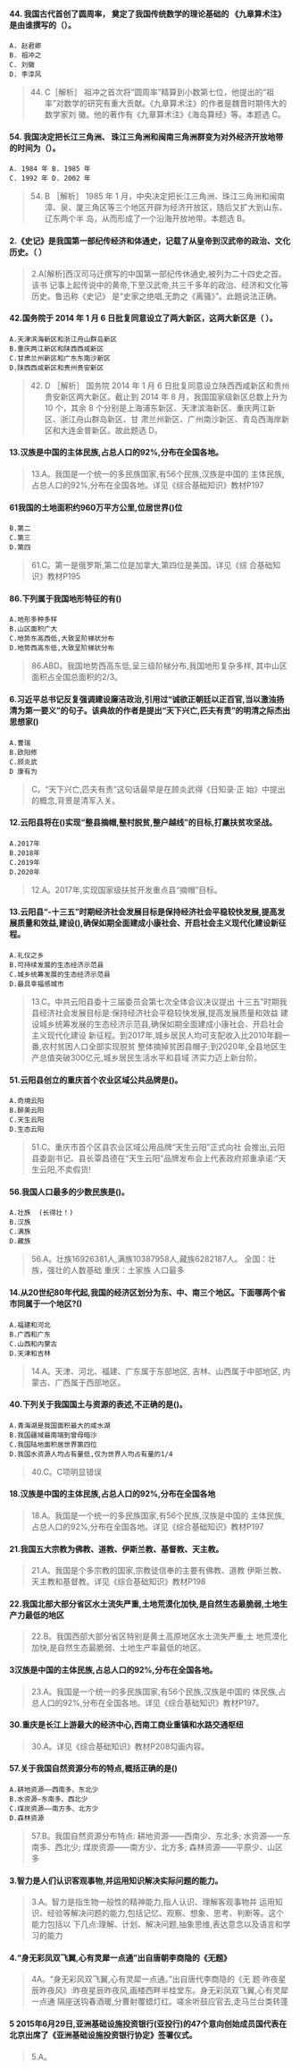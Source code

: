 #### 44. 我国古代首创了圆周率， 奠定了我国传统数学的理论基础的 《九章算术注》是由谁撰写的（）。
    A. 赵君卿 
    B. 祖冲之
    C. 刘徽 
    D. 李淳风
>   44. C［解析］ 祖冲之首次将“圆周率”精算到小数第七位，他提出的“祖
    率”对数学的研究有重大贡献。《九章算术注》的作者是魏晋时期伟大的数学家刘
    徽。他的著作有《九章算术注》《海岛算经》等。本题选 C。

#### 54. 我国决定把长江三角洲、 珠江三角洲和闽南三角洲群变为对外经济开放地带的时间为（）。
    A. 1984 年 B. 1985 年
    C. 1992 年 D. 2002 年
>   54. B ［解析］ 1985 年 1 月，中央决定把长江三角洲、珠江三角洲和闽南
    漳、泉、厦三角区等三个地区开辟为经济开放区，随后又扩大到山东、辽东两个半
    岛，从而形成了一个沿海开放地带。本题选 B。

#### 2.《史记》是我国第一部纪传经济和体通史，记载了从皇帝到汉武帝的政治、文化历史。（ ）
>   2.A[解析]西汉司马迁撰写的中国第一部纪传休通史,被列为二十四史之首。该书
    记事上起传说中的黄帝,下至汉武帝,共三千多年的政治、经济和文化等历史。鲁迅称《史记》
    是“史家之绝唱,无韵之《离骚》”。此題说法正确。

#### 42.国务院于 2014 年 1 月 6 日批复同意设立了两大新区，这两大新区是（ ）。
    A.天津滨海新区和浙江舟山群岛新区
    B.重庆两江新区和陕西西咸新区
    C.甘肃兰州新区和广东东南沙新区
    D.陕西西咸新区和贵州贵安新区
>   42. D ［解析］ 国务院 2014 年 1 月 6 日批复同意设立陕西西咸新区和贵州
    贵安新区两大新区。截止到 2014 年 8 月，我国国家级新区总数上升为 10 个，其余
    8 个分别是上海浦东新区、天津滨海新区、重庆两江新区、浙江舟山群岛新区、甘
    肃兰州新区、广州南沙新区、青岛西海岸新区和大连金普新区。故此题选 D。

#### 13.汉族是中国的主体民族,占总人口的92%,分布在全国各地。
>   13.A。我国是一个统一的多民族国家,有56个民族,汉族是中国的
    主体民族,占总人口的92%,分布在全国各地。详见《综合基础知识》教材P197
    
#### 61我国的土地面积约960万平方公里,位居世界()位
    B.第二
    C.第三
    D.第四
>   61.C。第一是俄罗斯,第二位是加拿大,第四位是美国。详见《综
    合基础知识》教材P195
        
#### 86.下列属于我国地形特征的有()
    A.地形多种多样
    B.山区面积广大
    C.地势东高西低,大致呈阶梯状分布
    D.地势西高东低,大致呈阶梯状分布
>   86.ABD。我国地势西高东低,呈三级阶梯分布,我国地形复杂多样,
    其中山区面积占全国总面积的2/3。

#### 6.习近平总书记反复强调建设廉洁政治,引用过“诚欲正朝廷以正百官,当以激浊扬清为第一要义”的句子。该典故的作者是提出“天下兴亡,匹夫有责”的明清之际杰出思想家()
    A.曹瑞
    B.欧阳修
    C.顾炎武
    D 康有为
>   C。“天下兴亡,匹夫有责”这句话最早是在顾炎武得《日知录·正
    始》中提出的概念,背景是清军入关。


#### 12.云阳县将在()实现“整县摘帽,整村脱贫,整户越线”的目标,打羸扶贫攻坚战。
    A.2017年
    B.2018年
    C.2019年
    D.2020年
>   12.A。2017年,实现国家级扶贫开发重点县“摘帽”目标。

#### 13.云阳县“-十三五”时期经济社会发展目标是保持经济社会平稳较快发展,提高发展质量和效益,建设(),确保如期全面建成小康社会、开启社会主义现代化建设新征程。
    A.礼仪之乡
    B.可持续发展的生态经济示范县
    C.城乡统筹发展的生态经济示范县
    D.最具幸福感城市
>   13.C。中共云阳县委十三届委员会第七次全体会议决议提出
    十三五”时期我县经济社会发展目标是:保持经济社会平稳较快发展,提高发展质量和效益
    建设城乡统筹发展的生态经济示范县,确保如期全面建成小康社会、开启社会主义现代化建设
    新征程。到2017年,城乡居民人均可支配收入比2010年翻一番,农村贫困人口全部实现脱贫
    整体摘掉贫困县帽子;到2020年,全县地区生产总值突破300亿元,城乡居民生活水平和县域
    济实力迈上新台阶。

#### 51.云阳县创立的重庆首个农业区域公共品牌是()。
    A.奇境云阳
    B.醉美云阳
    C.天生云阳
    D.生态云阳
>   51.C。重庆市首个区县农业区域公用品牌“天生云阳”正式向社
    会推出,云阳县委副书记、县长覃昌德在“天生云阳”品牌发布会上代表政府郑重承诺:“天
    生云阳,不卖假货!
    
#### 56.我国人口最多的少数民族是()。
    A.壮族  (长得壮！)
    B.汉族
    C.满族
    D.藏族
>   56.A。壮族16926381人,满族10387958人,藏族6282187人。
    全国：壮族，强壮的人数基础 
    重庆：土家族 人口最多

#### 14.从20世纪80年代起,我国的经济区划分为东、中、南三个地区。下面哪两个省市同属于一个地区?()
    A.福建和河北
    B.广西和广东
    C.山西和内蒙古
    D.天津和吉林
>   14.A。天津、河北、福建、广东属于东部地区,
吉林、山西属于中部地区,
内蒙古、广西属于西部地区。

#### 40.下列关于我国国土与资源的表述,不正确的是()。
    A.青海湖是我国面积最大的咸水湖
    B.我国疆域最南端到曾母暗沙
    C.我国陆地面积居世界第四位
    D.我国水资源人均占有量低,仅为世界人均占有量的1/4
>   40.C。C项明显错误
           
#### 18.汉族是中国的主体民族,占总人口的92%,分布在全国各地
>   18.A。我国是一个统一的多民族国家,有56个民族,汉族是中国的
    主体民族,占总人口的92%,分布在全国各地。详见《综合基础知识》教材P197

#### 21.我国五大宗教为佛教、道教、伊斯兰教、基督教、天主教。
>   21.A。我国是个多宗教的国家,宗教徒信奉的主要有佛教、道教
    伊斯兰教、天主教和基督教。详见《综合基础知识》教材P198

#### 22.我国北部大部分省区水土流失严重,土地荒漠化加快,是自然生态最脆弱,土地生产力最低的地区
>   22.B。我国西部大部分省区特别是黄土高原地区水土流失严重,土
    地荒漠化加快,是自然生态最脆弱、土地生产率最低的地区。

#### 3汉族是中国的主体民族,占总人口的92%,分布在全国各地。
>   23.A。我国是一个统一的多民族国家,有56个民族,汉族是中国的
    体民族,占总人口的92%,分布在全国各地。详见《综合基础知识》教材P197。

#### 30.重庆是长江上游最大的经济中心,西南工商业重镇和水路交通枢纽
>   30.A。详见《综合基础知识》教材P208勾画内容。

#### 57.关于我国自然资源分布的特点,概括正确的是()
    A.耕地资源——西南多、东北少
    B.水资源—东南多、西北少
    C.煤炭资源——南方多、北方少
    D.森林资源
>   57.B。我国自然资源分布特点:
    耕地资源——西南少、东北多;
    水资源—一东南多、西北少;
    煤炭资源——南方少、北方多;
    森林资源——平原少、山区多

#### 3.智力是人们认识客观事物,并运用知识解决实际问题的能力。
>   3.A。智力是指生物一般性的精神能力,指人认识、理解客观事物并
    运用知识、经验等解决问题的能力,包括记忆、观察、想象、思考、判断等。这个能力包括以
    下几点:理解、计划、解决问题,抽象思维,表达意念以及语言和学习的能力

#### 4.“身无彩凤双飞翼,心有灵犀一点通”出自唐朝李商隐的《无题》
>   4A。“身无彩风双飞翼,心有灵犀一点通。”出自唐代李商隐的《无
    题·昨夜星辰昨夜风》:昨夜星辰昨夜风,画楼西畔半桂堂东。身无彩凤双飞翼,心有灵犀一点通
    隔座送钩春酒暖,分曹射覆蜡灯红。嗟余听鼓应官去,走马兰台类转蓬

#### 5 2015年6月29日,亚洲基础设施投资银行(亚投行)的47个意向创始成员国代表在北京出席了《亚洲基础设施投资银行协定》签署仪式。
>   5.A。





        














